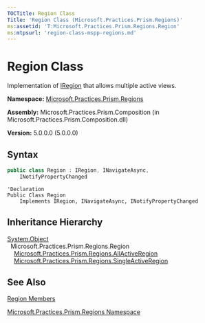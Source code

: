 ```yaml
---
TOCTitle: Region Class
Title: 'Region Class (Microsoft.Practices.Prism.Regions)'
ms:assetid: 'T:Microsoft.Practices.Prism.Regions.Region'
ms:mtpsurl: 'region-class-mspp-regions.md'
---
```


# Region Class

Implementation of [IRegion](iregion-interface-mspp-regions) that allows multiple active views.

**Namespace:** [Microsoft.Practices.Prism.Regions](mspp-regions-namespace)

**Assembly:** Microsoft.Practices.Prism.Composition (in Microsoft.Practices.Prism.Composition.dll)

**Version:** 5.0.0.0 (5.0.0.0)

## Syntax

```C#
public class Region : IRegion, INavigateAsync, 
	INotifyPropertyChanged
```

```VB
'Declaration
Public Class Region
	Implements IRegion, INavigateAsync, INotifyPropertyChanged
```

## Inheritance Hierarchy

[System.Object](http://msdn.microsoft.com/en-us/library/e5kfa45b)<br/>
  Microsoft.Practices.Prism.Regions.Region<br/>
    [Microsoft.Practices.Prism.Regions.AllActiveRegion](allactiveregion-class-mspp-regions)<br/>
    [Microsoft.Practices.Prism.Regions.SingleActiveRegion](singleactiveregion-class-mspp-regions)

## See Also

[Region Members](region-members-mspp-regions)

[Microsoft.Practices.Prism.Regions Namespace](mspp-regions-namespace)